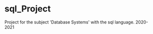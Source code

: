 # sql_Project
Project for the subject 'Database Systems' with the sql language.                                                               2020-2021
